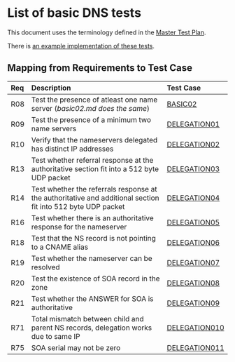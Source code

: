 # List of basic DNS tests

This document uses the terminology defined in the [Master Test Plan](../Master%20Test%20Plan.md).

There is [an example implementation of these tests](https://github.com/dotse/new-dnscheck/blob/master/Giraffa/lib/Giraffa/Test/Basic.pm).

## Mapping from Requirements to Test Case

|Req| Description                                                          | Test Case |
|:--|:---------------------------------------------------------------------|:----------|
|R08|Test the presence of atleast one name server (*basic02.md does the same*)  |[BASIC02](.././Basic-TP/basic02.md)|
|R09|Test the presence of a minimum two name servers |[DELEGATION01](./delegation01.md)|
|R10|Verify that the nameservers delegated has distinct IP addresses |[DELEGATION02](./delegation02.md)|
|R13|Test whether referral response at the authoritative section fit into a 512 byte UDP packet |[DELEGATION03](./delegation03.md)|
|R14|Test whether the referrals response at the authoritative and additional section fit into 512 byte UDP packet |[DELEGATION04](./delegation04.md)|
|R16|Test whether there is an authoritative response for the nameserver |[DELEGATION05](./delegation05.md)|
|R18|Test that the NS record is not pointing to a CNAME alias |[DELEGATION06](./delegation06.md)|
|R19|Test whether the nameserver can be resolved |[DELEGATION07](./delegation07.md)|
|R20|Test the existence of SOA record in the zone |[DELEGATION08](./delegation08.md)|
|R21|Test whether the ANSWER for SOA is authoritative  |[DELEGATION09](./delegation09.md)|
|R71|Total mismatch between child and parent NS records, delegation works due to same IP|[DELEGATION010](./delegation10.md)|
|R75|SOA serial may not be zero|[DELEGATION011](./delegation11.md)|

